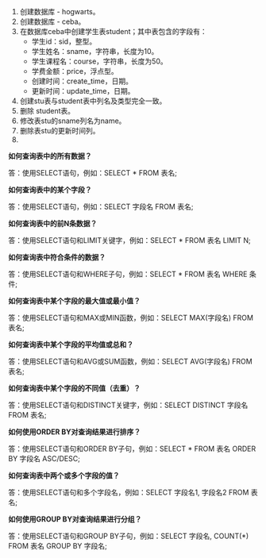 1. 创建数据库 - hogwarts。
2. 创建数据库 - ceba。
3. 在数据库ceba中创建学生表student；其中表包含的字段有：
    - 学生id：sid，整型。
    - 学生姓名：sname，字符串，长度为10。
    - 学生课程名：course，字符串，长度为50。
    - 学费金额：price，浮点型。
    - 创建时间：create_time，日期。
    - 更新时间：update_time，日期。
4. 创建stu表与student表中列名及类型完全一致。
5. 删除 student表。
6. 修改表stu的sname列名为name。
7. 删除表stu的更新时间列。
8. 







**如何查询表中的所有数据？**

答：使用SELECT语句，例如：SELECT * FROM 表名;

**如何查询表中的某个字段？**

答：使用SELECT语句，例如：SELECT 字段名 FROM 表名;

**如何查询表中的前N条数据？**

答：使用SELECT语句和LIMIT关键字，例如：SELECT * FROM 表名 LIMIT N;

**如何查询表中符合条件的数据？**

答：使用SELECT语句和WHERE子句，例如：SELECT * FROM 表名 WHERE 条件;

**如何查询表中某个字段的最大值或最小值？**

答：使用SELECT语句和MAX或MIN函数，例如：SELECT MAX(字段名) FROM 表名;

**如何查询表中某个字段的平均值或总和？**

答：使用SELECT语句和AVG或SUM函数，例如：SELECT AVG(字段名) FROM 表名;

**如何查询表中某个字段的不同值（去重）？**

答：使用SELECT语句和DISTINCT关键字，例如：SELECT DISTINCT 字段名 FROM 表名;

**如何使用ORDER BY对查询结果进行排序？**

答：使用SELECT语句和ORDER BY子句，例如：SELECT * FROM 表名 ORDER BY 字段名 ASC/DESC;

**如何查询表中两个或多个字段的值？**

答：使用SELECT语句和多个字段名，例如：SELECT 字段名1, 字段名2 FROM 表名;

**如何使用GROUP BY对查询结果进行分组？**

答：使用SELECT语句和GROUP BY子句，例如：SELECT 字段名, COUNT(*) FROM 表名 GROUP BY 字段名;
